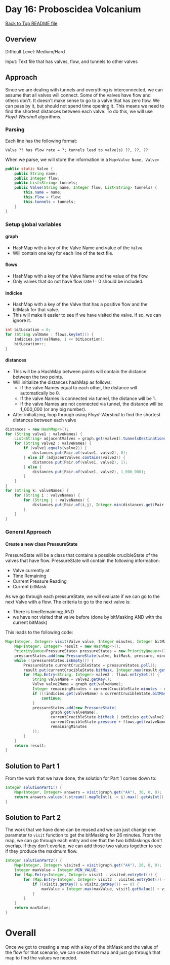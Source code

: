 # Day 16: Proboscidea Volcanium

[Back to Top README file](../../../README.md)

## Overview

Difficult Level: Medium/Hard

Input: Text file that has valves, flow, and tunnels to other valves

## Approach
Since we are dealing with tunnels and everything is interconnected, we can assume that all valves
will connect. Some of the valves have flow and others don't.  It doesn't make sense to go to a
valve that has zero flow. We can pass by it, but should not spend time opening it.  This means
we need to find the shortest distances between each valve.  To do this, we will use *Floyd-Warshall*
algorithms.

### Parsing
Each line has the following format:
```text
Valve ?? has flow rate = ?; tunnels lead to valve(s) ??, ??, ??
```

When we parse, we will store the information in a `Map<Valve Name, Valve>`

```java
public static Valve {
    public String name;
    public Integer flow;
    public List<String> tunnels;
    public Valve(String name, Integer flow, List<String> tunnels) {
        this.name = name;
        this.flow = flow;
        this.tunnels = tunnels;
    }
}
```

### Setup global variables
#### graph
* HashMap with a key of the Valve Name and value of the `Valve`
* Will contain one key for each line of the text file.

#### flows
* HashMap with a key of the Valve Name and the value of the flow.
* Only valves that do not have flow rate != 0 should be included.

#### indicies
* HashMap with a key of the Valve that has a positive flow and the bitMask for that valve.
* This will make it easier to see if we have visited the valve. If so, we can ignore it.

```java
int bitLocation = 0;
for (String valName : flows.keySet()) {
    indicies.put(valName, 1 << bitLocation);
    bitLocation++;
}
```

#### distances
* This will be a HashMap between points will contain the distance between the two points.
* Will initialize the distances hashMap as follows:
  * If the valve Names equal to each other, the distance will automatically be 0.
  * If the valve Names is connected via tunnel, the distance will be 1.
  * If the valve Names are not connected via tunnel, the distance will be 1_000_000 (or any big number).
* After initializing, loop through using *Floyd-Warshall* to find the shortest distances between each valve

```java
distances = new HashMap<>();
for (String valve1 : valveNames) {
    List<String> adjacentValves = graph.get(valve1).tunnelsDestinations;
    for (String valve2 : valveNames) {
        if (valve1.equals(valve2)) {
            distances.put(Pair.of(valve1, valve2), 0);
        } else if (adjacentValves.contains(valve2)) {
            distances.put(Pair.of(valve1, valve2), 1);
        } else {
            distances.put(Pair.of(valve1, valve2), 1_000_000);
        }
    }
}
for (String k: valveNames) {
    for (String i : valveNames) {
        for (String j : valveNames) {
            distances.put(Pair.of(i,j), Integer.min(distances.get(Pair.of(i,j)), distances.get(Pair.of(i,k))+distances.get(Pair.of(k,j))));
        }
    }
}
```

### General Approach
#### Create a new class PressureState
PressureState will be a class that contains a possible crucibleState of the valves that have flow. PressureState
will contain the following information:

* Valve currently at
* Time Remaining
* Current Pressure Reading
* Current bitMask

As we go through each pressureState, we will evaluate if we can go to the next Valve with a flow.
The criteria to go to the next valve is:

* There is timeRemaining; AND
* we have not visited that valve before (done by bitMasking AND with the current bitMask)

This leads to the following code:

```java
Map<Integer, Integer> visit(Valve valve, Integer minutes, Integer bitMask, Integer pressure) {
    Map<Integer, Integer> result = new HashMap<>();
    PriorityQueue<PressureState> pressureStates = new PriorityQueue<>(2000, (a,b) -> b.minutes - a.minutes);
    pressureStates.add(new PressureState(valve, bitMask, pressure, minutes));
    while (!pressureStates.isEmpty()) {
        PressureState currentCrucibleState = pressureStates.poll();
        result.put(currentCrucibleState.bitMask, Integer.max(result.getOrDefault(currentCrucibleState.bitMask, 0), currentCrucibleState.pressure));
        for (Map.Entry<String, Integer> valve2 : flows.entrySet()) {
            String valveName = valve2.getKey();
            Valve valve2Name = graph.get(valveName);
            Integer remainingMinutes = currentCrucibleState.minutes - distances.get(Pair.of(currentCrucibleState.valve.name, valve2Name.name)) - 1;
            if (((indicies.get(valveName) & currentCrucibleState.bitMask) != 0) || (remainingMinutes <= 0)) {
                continue;
            }
            pressureStates.add(new PressureState(
                    graph.get(valveName),
                    currentCrucibleState.bitMask | indicies.get(valve2.getKey()),
                    currentCrucibleState.pressure + flows.get(valveName) * remainingMinutes,
                    remainingMinutes
            ));
        }
    }
    return result;
}
```

## Solution to Part 1
From the work that we have done, the solution for Part 1 comes down to:

```java
Integer solutionPart1() {
    Map<Integer, Integer> answers = visit(graph.get("AA"), 30, 0, 0);
    return answers.values().stream().mapToInt(i -> i).max().getAsInt();
}
```

## Solution to Part 2
The work that we have done can be reused and we can just change one parameter to `visit` function
to get the bitMasking for 26 minutes. From the map, we can go through each entry and see that the
two bitMaskings don't overlap. If they don't overlap, we can add those two values together to
see if they produce the maximum flow.

```java
Integer solutionPart2() {
    Map<Integer, Integer> visited = visit(graph.get("AA"), 26, 0, 0);
    Integer maxValue = Integer.MIN_VALUE;
    for (Map.Entry<Integer, Integer> visit1 : visited.entrySet()) {
        for (Map.Entry<Integer, Integer> visit2 : visited.entrySet()) {
            if ((visit1.getKey() & visit2.getKey()) == 0) {
                maxValue = Integer.max(maxValue, visit1.getValue() + visit2.getValue());
            }
        }
    }
    return maxValue;
}
```

# Overall
Once we got to creating a map with a key of the bitMask and the value of the flow for that
scenario, we can create that map and just go through that map to find the values we needed.